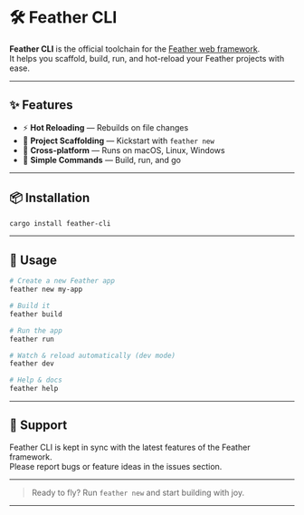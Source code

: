 # 🛠️ Feather CLI

**Feather CLI** is the official toolchain for the [Feather web framework](https://crates.io/crates/feather).  
It helps you scaffold, build, run, and hot-reload your Feather projects with ease.

---

## ✨ Features

- ⚡ **Hot Reloading** — Rebuilds on file changes
- 🧪 **Project Scaffolding** — Kickstart with `feather new`
- 🚀 **Cross-platform** — Runs on macOS, Linux, Windows
- 🔁 **Simple Commands** — Build, run, and go

---

## 📦 Installation

```bash
cargo install feather-cli
```

---

## 🚀 Usage

```bash
# Create a new Feather app
feather new my-app

# Build it
feather build

# Run the app
feather run

# Watch & reload automatically (dev mode)
feather dev

# Help & docs
feather help
```

---

## 🤝 Support

Feather CLI is kept in sync with the latest features of the Feather framework.  
Please report bugs or feature ideas in the issues section.

---

> Ready to fly? Run `feather new` and start building with joy.

---
